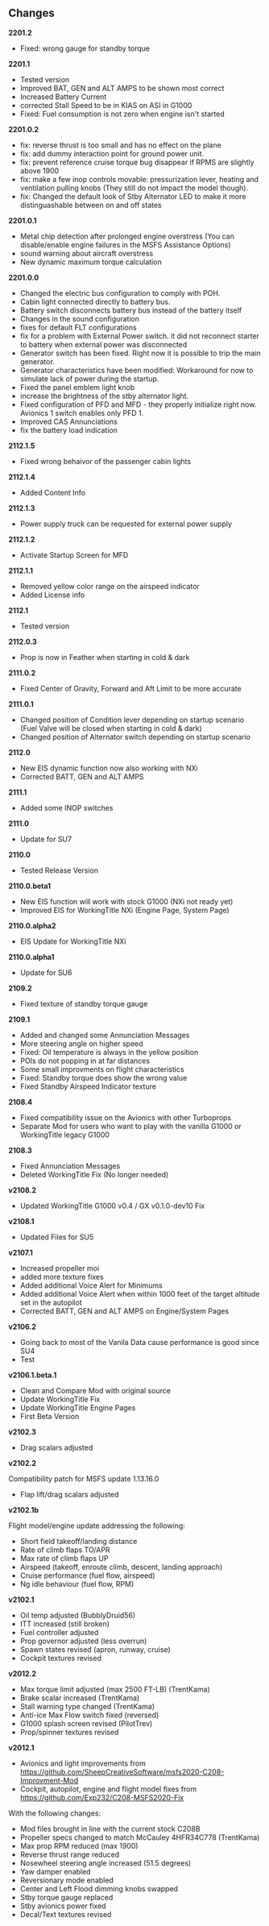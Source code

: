 ## Changes

**2201.2**
- Fixed: wrong gauge for standby torque

**2201.1**
- Tested version
- Improved BAT, GEN and ALT AMPS to be shown most correct
- Increased Battery Current
- corrected Stall Speed to be in KIAS on ASI in G1000
- Fixed: Fuel consumption is not zero when engine isn't started

**2201.0.2**
- fix: reverse thrust is too small and has no effect on the plane
- fix: add dummy interaction point for ground power unit.
- fix: prevent reference cruise torque bug disappear if RPMS are slightly above 1900
- fix: make a few inop controls movable: pressurization lever, heating and ventilation pulling knobs (They still do not impact the model though).
- fix: Changed the default look of Stby Alternator LED to make it more distinguashable between on and off states

**2201.0.1**
- Metal chip detection after prolonged engine overstress (You can disable/enable engine failures in the MSFS Assistance Options)
- sound warning about aircraft overstress
- New dynamic maximum torque calculation

**2201.0.0**
- Changed the electric bus configuration to comply with POH. 
- Cabin light connected directly to battery bus. 
- Battery switch disconnects battery bus instead of the battery itself
- Changes in the sound configuration
- fixes for default FLT configurations
- fix for a problem with External Power switch. it did not reconnect starter to battery when external power was disconnected
- Generator switch has been fixed. Right now it is possible to trip the main generator.
- Generator characteristics have been modified: Workaround for now to simulate lack of power during the startup.
- Fixed the panel emblem light knob
- increase the brightness of the stby alternator light.
- Fixed configuration of PFD and MFD - they properly initialize right now. Avionics 1 switch enables only PFD 1.
- Improved CAS Annunciations
- fix the battery load indication

**2112.1.5**
- Fixed wrong behaivor of the passenger cabin lights

**2112.1.4**
- Added Content Info

**2112.1.3**
- Power supply truck can be requested for external power supply

**2112.1.2**
- Activate Startup Screen for MFD

**2112.1.1**
- Removed yellow color range on the airspeed indicator
- Added License info

**2112.1**
- Tested version

**2112.0.3**
- Prop is now in Feather when starting in cold & dark

**2111.0.2**
- Fixed Center of Gravity, Forward and Aft Limit to be more accurate

**2111.0.1**
- Changed position of Condition lever depending on startup scenario (Fuel Valve will be closed when starting in cold & dark)
- Changed position of Alternator switch depending on startup scenario

**2112.0**
- New EIS dynamic function now also working with NXi
- Corrected BATT, GEN and ALT AMPS

**2111.1**
- Added some INOP switches

**2111.0**
- Update for SU7

**2110.0**
- Tested Release Version

**2110.0.beta1**
- New EIS function will work with stock G1000 (NXi not ready yet)
- Improved EIS for WorkingTitle NXi (Engine Page, System Page)

**2110.0.alpha2**
- EIS Update for WorkingTitle NXi

**2110.0.alpha1**
- Update for SU6

**2109.2**
- Fixed texture of standby torque gauge

**2109.1**
- Added and changed some Annunciation Messages
- More steering angle on higher speed
- Fixed: Oil temperature is always in the yellow position
- POIs do not popping in at far distances
- Some small improvments on flight characteristics
- Fixed: Standby torque does show the wrong value
- Fixed Standby Airspeed Indicator texture


**2108.4**
- Fixed compatibility issue on the Avionics with other Turboprops
- Separate Mod for users who want to play with the vanilla G1000 or WorkingTitle legacy G1000

**2108.3**
- Fixed Annunciation Messages
- Deleted WorkingTitle Fix (No longer needed)

**v2108.2**
- Updated WorkingTitle G1000 v0.4 / GX v0.1.0-dev10 Fix

**v2108.1**
- Updated Files for SU5

**v2107.1**
- Increased propeller moi
- added more texture fixes
- Added additional Voice Alert for Minimums
- Added additional Voice Alert when within 1000 feet of the target altitude set in the autopilot
- Corrected BATT, GEN and ALT AMPS on Engine/System Pages

**v2106.2**
- Going back to most of the Vanila Data cause performance is good since SU4
- Test

**v2106.1.beta.1**
- Clean and Compare Mod with original source
- Update WorkingTitle Fix
- Update WorkingTitle Engine Pages
- First Beta Version

**v2102.3**

- Drag scalars adjusted

**v2102.2**

Compatibility patch for MSFS update 1.13.16.0

- Flap lift/drag scalars adjusted

**v2102.1b**

Flight model/engine update addressing the following:

- Short field takeoff/landing distance
- Rate of climb flaps TO/APR
- Max rate of climb flaps UP
- Airspeed (takeoff, enroute climb, descent, landing approach)
- Cruise performance (fuel flow, airspeed)
- Ng idle behaviour (fuel flow, RPM)

**v2102.1**

- Oil temp adjusted (BubblyDruid56)
- ITT increased (still broken)
- Fuel controller adjusted
- Prop governor adjusted (less overrun)
- Spawn states revised (apron, runway, cruise) 
- Cockpit textures revised

**v2012.2**

- Max torque limit adjusted (max 2500 FT-LB) (TrentKama)
- Brake scalar increased (TrentKama)
- Stall warning type changed (TrentKama)
- Anti-ice Max Flow switch fixed (reversed)
- G1000 splash screen revised (PilotTrev)
- Prop/spinner textures revised

**v2012.1**

- Avionics and light improvements from https://github.com/SheepCreativeSoftware/msfs2020-C208-Improvment-Mod
- Cockpit, autopilot, engine and flight model fixes from https://github.com/Exp232/C208-MSFS2020-Fix

With the following changes:

- Mod files brought in line with the current stock C208B
- Propeller specs changed to match McCauley 4HFR34C778 (TrentKama)
- Max prop RPM reduced (max 1900)
- Reverse thrust range reduced
- Nosewheel steering angle increased (51.5 degrees)
- Yaw damper enabled
- Reversionary mode enabled
- Center and Left Flood dimming knobs swapped
- Stby torque gauge replaced
- Stby avionics power fixed
- Decal/Text textures revised
